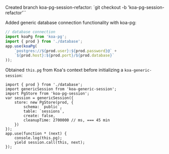 Created branch koa-pg-session-refactor: `git checkout -b 'koa-pg-session-refactor'``

Added generic database connection functionality with koa-pg:

```JavaScript
// database connection
import koaPg from 'koa-pg';
import { prod } from './database';
app.use(koaPg(
	`postgres://${prod.user}:${prod.password}@` +
	`${prod.host}:${prod.port}/${prod.database}`
));
```

Obtained `this.pg` from Koa's context before initializing a `koa-generic-session`:

```
import { prod } from './database';
import genericSession from 'koa-generic-session';
import PgStore from 'koa-pg-session';
var session = genericSession({
	store: new PgStore(prod, {
		schema: `public`,
		table: `sessions`,
		create: false,
		cleanupTime: 2700000 // ms, === 45 min
	})
});
app.use(function * (next) {
	console.log(this.pg);
	yield session.call(this, next);
});
```
